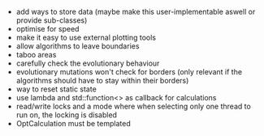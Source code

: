 - add ways to store data (maybe make this user-implementable aswell or provide sub-classes)
- optimise for speed  
- make it easy to use external plotting tools  
- allow algorithms to leave boundaries  
- taboo areas  
- carefully check the evolutionary behaviour  
- evolutionary mutations won't check for borders (only relevant if the algorithms should have to stay within their borders)  
- way to reset static state
- use lambda and std::function<> as callback for calculations
- read/write locks and a mode where when selecting only one thread to run on, the locking is disabled
- OptCalculation must be templated
